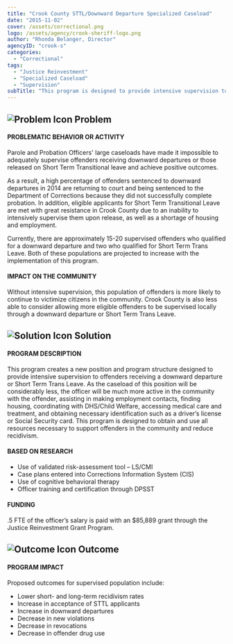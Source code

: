 ```yaml
---
title: "Crook County STTL/Downward Departure Specialized Caseload"
date: "2015-11-02"
cover: /assets/correctional.png
logo: /assets/agency/crook-sheriff-logo.png
author: "Rhonda Belanger, Director"
agencyID: "crook-s"
categories:
  - "Correctional"
tags:
  - "Justice Reinvestment"
  - "Specialized Caseload"
  - "Supervision"
subTitle: "This program is designed to provide intensive supervision to offenders receiving a downward departure or Short Term Trans Leave."
---
```


## ![Problem Icon](https://github.com/google/material-design-icons/raw/master/alert/1x_web/ic_error_outline_black_48dp.png "Problem") Problem

#### PROBLEMATIC BEHAVIOR OR ACTIVITY

Parole and Probation Officers' large caseloads have made it impossible to adequately supervise offenders receiving downward departures or those released on Short Term Transitional leave and achieve positive outcomes.

As a result, a high percentage of offenders sentenced to downward departures in 2014 are returning to court and being sentenced to the Department of Corrections because they did not successfully complete probation. In addition, eligible applicants for Short Term Transitional Leave are met with great resistance in Crook County due to an inability to intensively supervise them upon release, as well as a shortage of housing and employment.

Currently, there are approximately 15-20 supervised offenders who qualified for a downward departure and two who qualified for Short Term Trans Leave. Both of these populations are projected to increase with the implementation of this program.

#### IMPACT ON THE COMMUNITY

Without intensive supervision, this population of offenders is more likely to continue to victimize citizens in the community. Crook County is also less able to consider allowing more eligible offenders to be supervised locally through a downward departure or Short Term Trans Leave.

## ![Solution Icon](https://github.com/google/material-design-icons/raw/master/action/1x_web/ic_lightbulb_outline_black_48dp.png "Solution") Solution

#### PROGRAM DESCRIPTION

This program creates a new position and program structure designed to provide intensive supervision to offenders receiving a downward departure or Short Term Trans Leave. As the caseload of this position will be considerably less, the officer will be much more active in the community with the offender, assisting in making employment contacts, finding housing, coordinating with DHS/Child Welfare, accessing medical care and treatment, and obtaining necessary identification such as a driver’s license or Social Security card. This program is designed to obtain and use all resources necessary to support offenders in the community and reduce recidivism.

#### BASED ON RESEARCH

* Use of validated risk-assessment tool – LS/CMI
* Case plans entered into Corrections Information System (CIS)
* Use of cognitive behavioral therapy
* Officer training and certification through DPSST

#### FUNDING

.5 FTE of the officer’s salary is paid with an $85,889 grant through the Justice Reinvestment Grant Program.

## ![Outcome Icon](https://github.com/google/material-design-icons/raw/master/action/1x_web/ic_view_list_black_48dp.png "Outcome") Outcome

#### PROGRAM IMPACT

Proposed outcomes for supervised population include:

* Lower short- and long-term recidivism rates
* Increase in acceptance of STTL applicants
* Increase in downward departures
* Decrease in new violations
* Decrease in revocations
* Decrease in offender drug use
